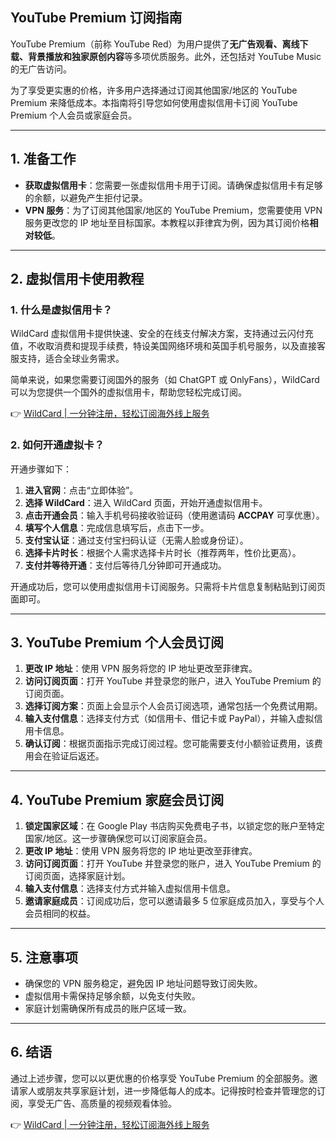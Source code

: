 ## YouTube Premium 订阅指南

YouTube Premium（前称 YouTube Red）为用户提供了**无广告观看、离线下载、背景播放和独家原创内容**等多项优质服务。此外，还包括对 YouTube Music 的无广告访问。

为了享受更实惠的价格，许多用户选择通过订阅其他国家/地区的 YouTube Premium 来降低成本。本指南将引导您如何使用虚拟信用卡订阅 YouTube Premium 个人会员或家庭会员。

---

## 1. 准备工作

- **获取虚拟信用卡**：您需要一张虚拟信用卡用于订阅。请确保虚拟信用卡有足够的余额，以避免产生拒付记录。
- **VPN 服务**：为了订阅其他国家/地区的 YouTube Premium，您需要使用 VPN 服务更改您的 IP 地址至目标国家。本教程以菲律宾为例，因为其订阅价格**相对较低**。

---

## 2. 虚拟信用卡使用教程

### 1. 什么是虚拟信用卡？

WildCard 虚拟信用卡提供快速、安全的在线支付解决方案，支持通过云闪付充值，不收取消费和提现手续费，特设美国网络环境和英国手机号服务，以及直接客服支持，适合全球业务需求。

简单来说，如果您需要订阅国外的服务（如 ChatGPT 或 OnlyFans），WildCard 可以为您提供一个国外的虚拟信用卡，帮助您轻松完成订阅。

👉 [WildCard | 一分钟注册，轻松订阅海外线上服务](https://bit.ly/bewildcard)

### 2. 如何开通虚拟卡？

开通步骤如下：

1. **进入官网**：点击“立即体验”。
2. **选择 WildCard**：进入 WildCard 页面，开始开通虚拟信用卡。
3. **点击开通会员**：输入手机号码接收验证码（使用邀请码 **ACCPAY** 可享优惠）。
4. **填写个人信息**：完成信息填写后，点击下一步。
5. **支付宝认证**：通过支付宝扫码认证（无需人脸或身份证）。
6. **选择卡片时长**：根据个人需求选择卡片时长（推荐两年，性价比更高）。
7. **支付并等待开通**：支付后等待几分钟即可开通成功。

开通成功后，您可以使用虚拟信用卡订阅服务。只需将卡片信息复制粘贴到订阅页面即可。

---

## 3. YouTube Premium 个人会员订阅

1. **更改 IP 地址**：使用 VPN 服务将您的 IP 地址更改至菲律宾。
2. **访问订阅页面**：打开 YouTube 并登录您的账户，进入 YouTube Premium 的订阅页面。
3. **选择订阅方案**：页面上会显示个人会员订阅选项，通常包括一个免费试用期。
4. **输入支付信息**：选择支付方式（如信用卡、借记卡或 PayPal），并输入虚拟信用卡信息。
5. **确认订阅**：根据页面指示完成订阅过程。您可能需要支付小额验证费用，该费用会在验证后返还。

---

## 4. YouTube Premium 家庭会员订阅

1. **锁定国家区域**：在 Google Play 书店购买免费电子书，以锁定您的账户至特定国家/地区。这一步骤确保您可以订阅家庭会员。
2. **更改 IP 地址**：使用 VPN 服务将您的 IP 地址更改至菲律宾。
3. **访问订阅页面**：打开 YouTube 并登录您的账户，进入 YouTube Premium 的订阅页面，选择家庭计划。
4. **输入支付信息**：选择支付方式并输入虚拟信用卡信息。
5. **邀请家庭成员**：订阅成功后，您可以邀请最多 5 位家庭成员加入，享受与个人会员相同的权益。

---

## 5. 注意事项

- 确保您的 VPN 服务稳定，避免因 IP 地址问题导致订阅失败。
- 虚拟信用卡需保持足够余额，以免支付失败。
- 家庭计划需确保所有成员的账户区域一致。

---

## 6. 结语

通过上述步骤，您可以以更优惠的价格享受 YouTube Premium 的全部服务。邀请家人或朋友共享家庭计划，进一步降低每人的成本。记得按时检查并管理您的订阅，享受无广告、高质量的视频观看体验。

👉 [WildCard | 一分钟注册，轻松订阅海外线上服务](https://bit.ly/bewildcard)